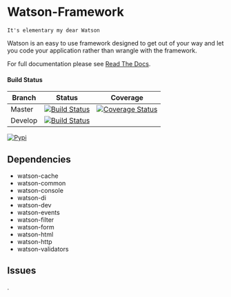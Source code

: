 # Watson-Framework

    It's elementary my dear Watson

Watson is an easy to use framework designed to get out of your way and let you code your application rather than wrangle with the framework.

For full documentation please see [Read The Docs](https://readthedocs.org/projects/watson-framework/).

#### Build Status

Branch | Status | Coverage
------------ | ------------- | -------------
Master | [![Build Status](https://api.travis-ci.org/bespohk/watson-framework.png?branch=master)](https://travis-ci.org/bespohk/watson-framework) | [![Coverage Status](https://coveralls.io/repos/bespohk/watson-framework/badge.png)](https://coveralls.io/r/bespohk/watson-framework)
Develop | [![Build Status](https://api.travis-ci.org/bespohk/watson-framework.png?branch=develop)](https://travis-ci.org/bespohk/watson-framework) |

[![Pypi](https://pypip.in/v/watson-framework/badge.png)](https://crate.io/packages/watson-framework/)

## Dependencies

* watson-cache
* watson-common
* watson-console
* watson-di
* watson-dev
* watson-events
* watson-filter
* watson-form
* watson-html
* watson-http
* watson-validators

## Issues

.

